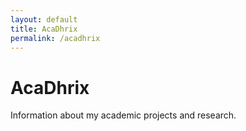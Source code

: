 ```yaml
---
layout: default
title: AcaDhrix
permalink: /acadhrix
---
```

# AcaDhrix

Information about my academic projects and research.
